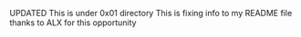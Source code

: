 UPDATED This is under 0x01 directory
This is fixing info to my README file
thanks to ALX for this opportunity
